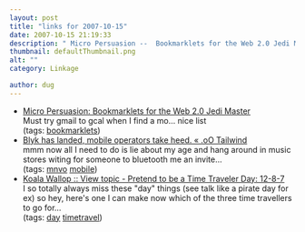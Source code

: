 ```yaml
---
layout: post
title: "links for 2007-10-15"
date: 2007-10-15 21:19:33
description: " Micro Persuasion --  Bookmarklets for the Web 2.0 Jedi Master Must try gmail to gcal when I find a mo&#8230; nice list (tags --  bookmarklets) Blyk has landed, mobile operators take heed. « .oO Tailwind mmm now all I need to&#8230;"
thumbnail: defaultThumbnail.png
alt: ""
category: Linkage

author: dug
---
```


<ul class="delicious">
	<li>
		<div class="delicious-link"><a href="http://www.micropersuasion.com/2007/10/essential-bookm.html">Micro Persuasion: Bookmarklets for the Web 2.0 Jedi Master</a></div>
		<div class="delicious-extended">Must try gmail to gcal when I find a mo... nice list</div>
		<div class="delicious-tags">(tags: <a href="http://del.icio.us/dug/bookmarklets">bookmarklets</a>)</div>
	</li>
	<li>
		<div class="delicious-link"><a href="http://tailwind.wordpress.com/2007/09/27/blyk-has-landed-mobile-operators-take-heed/">Blyk has landed, mobile operators take heed. « .oO Tailwind</a></div>
		<div class="delicious-extended">mmm now all I need to do is lie about my age and hang around in music stores witing for someone to bluetooth me an invite...</div>
		<div class="delicious-tags">(tags: <a href="http://del.icio.us/dug/mnvo">mnvo</a> <a href="http://del.icio.us/dug/mobile">mobile</a>)</div>
	</li>
	<li>
		<div class="delicious-link"><a href="http://forums.koalawallop.com/viewtopic.php?t=1719">Koala Wallop :: View topic - Pretend to be a Time Traveler Day: 12-8-7</a></div>
		<div class="delicious-extended">I so totally always miss these "day" things (see talk like a pirate day for ex) so hey, here's one I can make now which of the three time travellers to go for...</div>
		<div class="delicious-tags">(tags: <a href="http://del.icio.us/dug/day">day</a> <a href="http://del.icio.us/dug/timetravel">timetravel</a>)</div>
	</li>
</ul>
